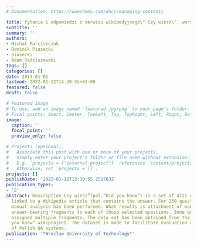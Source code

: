 ```yaml
---
# Documentation: https://wowchemy.com/docs/managing-content/

title: Pytania i odpowiedzi z serwisu wikipedyjnego\" Czy wiesz\", wersja 1.1
subtitle: ''
summary: ''
authors:
- Michał Marci\ŉczuk
- Dominik Piasecki
- piasecki
- Adam Radziszewski
tags: []
categories: []
date: 2013-01-01
lastmod: 2022-01-12T14:30:55+01:00
featured: false
draft: false

# Featured image
# To use, add an image named `featured.jpg/png` to your page's folder.
# Focal points: Smart, Center, TopLeft, Top, TopRight, Left, Right, BottomLeft, Bottom, BottomRight.
image:
  caption: ''
  focal_point: ''
  preview_only: false

# Projects (optional).
#   Associate this post with one or more of your projects.
#   Simply enter your project's folder or file name without extension.
#   E.g. `projects = ["internal-project"]` references `content/project/deep-learning/index.md`.
#   Otherwise, set `projects = []`.
projects: []
publishDate: '2022-01-12T13:30:55.251703Z'
publication_types:
- '2'
abstract: Description Czy wiesz”(pol.“Did you know”) is a set of 4721 questions, each
  linked to a Wikipedia article that contains the answer. For 250 questions a detailed
  manual analysis has been performed. What results is attachment of manually-checked
  answer-bearing fragments to each of those selected questions. Some questions are
  assigned multiple fragments. The data set has been obtained from the Polish “Did
  you know” wikiproject. The dataset is made to facilitate evaluation and development
  of Polish QA systems.
publication: '*Wrocław University of Technology*'
---
```


